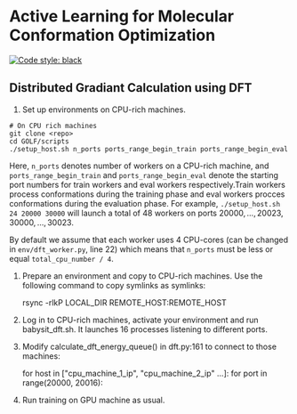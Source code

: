 # Active Learning for Molecular Conformation Optimization
<p align="left">
<a href="https://github.com/psf/black"><img alt="Code style: black" src="https://img.shields.io/badge/code%20style-black-000000.svg"></a>
</p>

## Distributed Gradiant Calculation using DFT
1. Set up environments on CPU-rich machines.
```
# On CPU rich machines
git clone <repo>
cd GOLF/scripts
./setup_host.sh n_ports ports_range_begin_train ports_range_begin_eval
```
Here, `n_ports` denotes number of workers on a CPU-rich machine, and `ports_range_begin_train` and `ports_range_begin_eval` denote the starting port numbers for train workers and eval workers respectively.Train workers process conformations during the training phase and eval workers procces conformations during the evaluation phase. For example, `./setup_host.sh 24 20000 30000` will launch a total of 48 workers on ports $20000, \dots, 20023, 30000, \dots, 30023$.

By default we assume that each worker uses 4 CPU-cores (can be changed in `env/dft_worker.py`, line 22) which means that `n_ports` must be less or equal `total_cpu_number / 4`.

1. Prepare an environment and copy to CPU-rich machines. Use the following command
to copy symlinks as symlinks:

   rsync -rlkP LOCAL_DIR REMOTE_HOST:REMOTE_HOST


2. Log in to CPU-rich machines, activate your environment and run babysit_dft.sh. It
launches 16 processes listening to different ports.


3. Modify calculate_dft_energy_queue() in dft.py:161 to connect to those machines:

    for host in ["cpu_machine_1_ip", "cpu_machine_2_ip" ...]:
        for port in range(20000, 20016):


4. Run training on GPU machine as usual.

